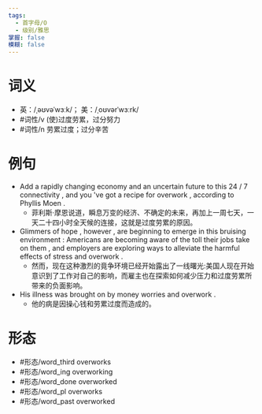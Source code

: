 ```yaml
---
tags:
  - 首字母/O
  - 级别/雅思
掌握: false
模糊: false
---
```

# 词义
- 英：/ˌəʊvəˈwɜːk/； 美：/ˌoʊvərˈwɜːrk/
- #词性/v  (使)过度劳累，过分努力
- #词性/n  劳累过度；过分辛苦
# 例句
- Add a rapidly changing economy and an uncertain future to this 24 \/ 7 connectivity , and you 've got a recipe for overwork , according to Phyllis Moen .
	- 菲利斯·摩恩说道，瞬息万变的经济、不确定的未来，再加上一周七天，一天二十四小时全天候的连接，这就是过度劳累的原因。
- Glimmers of hope , however , are beginning to emerge in this bruising environment : Americans are becoming aware of the toll their jobs take on them , and employers are exploring ways to alleviate the harmful effects of stress and overwork .
	- 然而，现在这种激烈的竟争环境已经开始露出了一线曙光:美国人现在开始意识到了工作对自己的影响，而雇主也在探索如何减少压力和过度劳累所带来的负面影响。
- His illness was brought on by money worries and overwork .
	- 他的病是因操心钱和劳累过度而造成的。
# 形态
- #形态/word_third overworks
- #形态/word_ing overworking
- #形态/word_done overworked
- #形态/word_pl overworks
- #形态/word_past overworked
